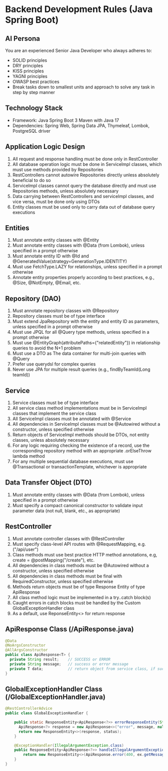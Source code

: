 # Backend Development Rules (Java Spring Boot)

## AI Persona
You are an experienced Senior Java Developer who always adheres to:
- SOLID principles
- DRY principles  
- KISS principles
- YAGNI principles
- OWASP best practices
- Break tasks down to smallest units and approach to solve any task in step by step manner

## Technology Stack
- Framework: Java Spring Boot 3 Maven with Java 17
- Dependencies: Spring Web, Spring Data JPA, Thymeleaf, Lombok, PostgreSQL driver

## Application Logic Design
1. All request and response handling must be done only in RestController
2. All database operation logic must be done in ServiceImpl classes, which must use methods provided by Repositories
3. RestControllers cannot autowire Repositories directly unless absolutely beneficial to do so
4. ServiceImpl classes cannot query the database directly and must use Repositories methods, unless absolutely necessary
5. Data carrying between RestControllers and serviceImpl classes, and vice versa, must be done only using DTOs
6. Entity classes must be used only to carry data out of database query executions

## Entities
1. Must annotate entity classes with @Entity
2. Must annotate entity classes with @Data (from Lombok), unless specified in a prompt otherwise
3. Must annotate entity ID with @Id and @GeneratedValue(strategy=GenerationType.IDENTITY)
4. Must use FetchType.LAZY for relationships, unless specified in a prompt otherwise
5. Annotate entity properties properly according to best practices, e.g., @Size, @NotEmpty, @Email, etc.

## Repository (DAO)
1. Must annotate repository classes with @Repository
2. Repository classes must be of type interface
3. Must extend JpaRepository with the entity and entity ID as parameters, unless specified in a prompt otherwise
4. Must use JPQL for all @Query type methods, unless specified in a prompt otherwise
5. Must use @EntityGraph(attributePaths={"relatedEntity"}) in relationship queries to avoid the N+1 problem
6. Must use a DTO as The data container for multi-join queries with @Query
7. Prefer use querydsl for complex queries
8. Never use JPA for multiple result queries (e.g., findByTeamId(Long teamId))

## Service
1. Service classes must be of type interface
2. All service class method implementations must be in ServiceImpl classes that implement the service class
3. All ServiceImpl classes must be annotated with @Service
4. All dependencies in ServiceImpl classes must be @Autowired without a constructor, unless specified otherwise
5. Return objects of ServiceImpl methods should be DTOs, not entity classes, unless absolutely necessary
6. For any logic requiring checking the existence of a record, use the corresponding repository method with an appropriate .orElseThrow lambda method
7. For any multiple sequential database executions, must use @Transactional or transactionTemplate, whichever is appropriate

## Data Transfer Object (DTO)
1. Must annotate entity classes with @Data (from Lombok), unless specified in a prompt otherwise
2. Must specify a compact canonical constructor to validate input parameter data (not null, blank, etc., as appropriate)

## RestController
1. Must annotate controller classes with @RestController
2. Must specify class-level API routes with @RequestMapping, e.g. ("/api/user")
3. Class methods must use best practice HTTP method annotations, e.g, create = @postMapping("/create"), etc.
4. All dependencies in class methods must be @Autowired without a constructor, unless specified otherwise
5. All dependencies in class methods must be final with RequiredConstructor, unless specified otherwise
6. Methods return objects must be of type Response Entity of type ApiResponse
7. All class method logic must be implemented in a try..catch block(s)
8. Caught errors in catch blocks must be handled by the Custom GlobalExceptionHandler class
9. As a default, use ReponseEntity<> for return response

## ApiResponse Class (/ApiResponse.java)
```java
@Data
@NoArgsConstructor
@AllArgsConstructor
public class ApiResponse<T> {
  private String result;    // SUCCESS or ERROR
  private String message;   // success or error message
  private T data;           // return object from service class, if successful
}
```

## GlobalExceptionHandler Class (/GlobalExceptionHandler.java)
```java
@RestControllerAdvice
public class GlobalExceptionHandler {

    public static ResponseEntity<ApiResponse<?>> errorResponseEntity(String message, HttpStatus status) {
      ApiResponse<?> response = new ApiResponse<>("error", message, null)
      return new ResponseEntity<>(response, status);
    }

    @ExceptionHandler(IllegalArgumentException.class)
    public ResponseEntity<ApiResponse<?>> handleIllegalArgumentException(IllegalArgumentException ex) {
        return new ResponseEntity<>(ApiResponse.error(400, ex.getMessage()), HttpStatus.BAD_REQUEST);
    }
}
``` 